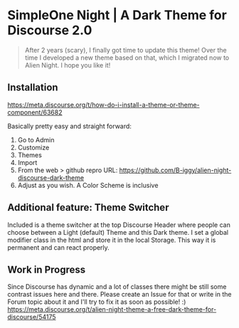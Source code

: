 # SimpleOne Night | A Dark Theme for Discourse 2.0

> After 2 years (scary), I finally got time to update this theme!
Over the time I developed a new theme based on that, which I migrated now to Alien Night. 
I hope you like it!

## Installation
https://meta.discourse.org/t/how-do-i-install-a-theme-or-theme-component/63682

Basically pretty easy and straight forward:

1. Go to Admin
2. Customize
3. Themes
4. Import
5. From the web > github repro URL:
https://github.com/B-iggy/alien-night-discourse-dark-theme
6. Adjust as you wish. A Color Scheme is inclusive

## Additional feature: Theme Switcher
Included is a theme switcher at the top Discourse Header where people can choose between a Light (default) Theme and this Dark theme.
I set a global modifier class in the html and store it in the local Storage. 
This way it is permanent and can react properly.

## Work in Progress

Since Discourse has dynamic and a lot of classes there might be still some contrast issues here and there.
Please create an Issue for that or write in the Forum topic about it and I'll try to fix it as soon as possible! :) 
https://meta.discourse.org/t/alien-night-theme-a-free-dark-theme-for-discourse/54175